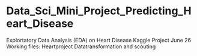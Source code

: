 # Data_Sci_Mini_Project_Predicting_Heart_Disease 
Explortatory Data Analysis (EDA) on Heart Disease Kaggle Project
June 26 Working files:  Heartproject Datatransformation and scouting
